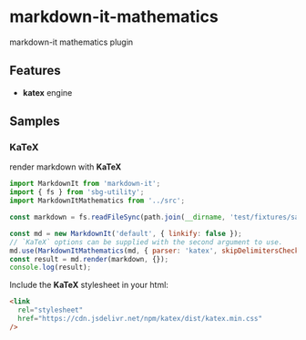 # markdown-it-mathematics
markdown-it mathematics plugin

## Features

- **katex** engine

## Samples

### KaTeX

render markdown with **KaTeX**

```js
import MarkdownIt from 'markdown-it';
import { fs } from 'sbg-utility';
import MarkdownItMathematics from '../src';

const markdown = fs.readFileSync(path.join(__dirname, 'test/fixtures/sample.md'), 'utf-8');

const md = new MarkdownIt('default', { linkify: false });
// `KaTeX` options can be supplied with the second argument to use.
md.use(MarkdownItMathematics(md, { parser: 'katex', skipDelimitersCheck: true, throwOnError: false, errorColor: '#cc0000' }));
const result = md.render(markdown, {});
console.log(result);
```

Include the **KaTeX** stylesheet in your html:

```html
<link
  rel="stylesheet"
  href="https://cdn.jsdelivr.net/npm/katex/dist/katex.min.css"
/>
```
